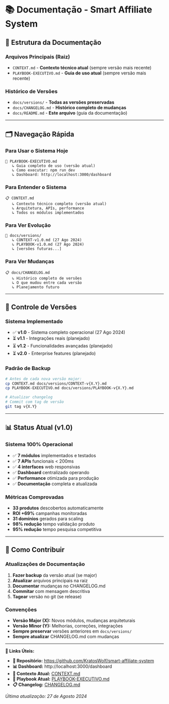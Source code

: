 # 📚 Documentação - Smart Affiliate System

## 📖 **Estrutura da Documentação**

### **Arquivos Principais (Raiz)**
- `CONTEXT.md` - **Contexto técnico atual** (sempre versão mais recente)
- `PLAYBOOK-EXECUTIVO.md` - **Guia de uso atual** (sempre versão mais recente)

### **Histórico de Versões**
- `docs/versions/` - **Todas as versões preservadas**
- `docs/CHANGELOG.md` - **Histórico completo de mudanças**
- `docs/README.md` - **Este arquivo** (guia da documentação)

---

## 🗂️ **Navegação Rápida**

### **Para Usar o Sistema Hoje**
```
📖 PLAYBOOK-EXECUTIVO.md
   ↳ Guia completo de uso (versão atual)
   ↳ Como executar: npm run dev
   ↳ Dashboard: http://localhost:3000/dashboard
```

### **Para Entender o Sistema**
```  
📋 CONTEXT.md
   ↳ Contexto técnico completo (versão atual)
   ↳ Arquitetura, APIs, performance
   ↳ Todos os módulos implementados
```

### **Para Ver Evolução**
```
📁 docs/versions/
   ↳ CONTEXT-v1.0.md (27 Ago 2024)
   ↳ PLAYBOOK-v1.0.md (27 Ago 2024)
   ↳ [versões futuras...]
```

### **Para Ver Mudanças**
```
📋 docs/CHANGELOG.md
   ↳ Histórico completo de versões
   ↳ O que mudou entre cada versão
   ↳ Planejamento futuro
```

---

## 🔄 **Controle de Versões**

### **Sistema Implementado**
- ✅ **v1.0** - Sistema completo operacional (27 Ago 2024)
- ⏳ **v1.1** - Integrações reais (planejado)
- ⏳ **v1.2** - Funcionalidades avançadas (planejado)
- ⏳ **v2.0** - Enterprise features (planejado)

### **Padrão de Backup**
```bash
# Antes de cada nova versão major:
cp CONTEXT.md docs/versions/CONTEXT-v{X.Y}.md
cp PLAYBOOK-EXECUTIVO.md docs/versions/PLAYBOOK-v{X.Y}.md

# Atualizar changelog
# Commit com tag de versão
git tag v{X.Y}
```

---

## 📊 **Status Atual (v1.0)**

### **Sistema 100% Operacional**
- ✅ **7 módulos** implementados e testados
- ✅ **7 APIs** funcionais < 200ms
- ✅ **4 interfaces** web responsivas
- ✅ **Dashboard** centralizado operando
- ✅ **Performance** otimizada para produção
- ✅ **Documentação** completa e atualizada

### **Métricas Comprovadas**
- **33 produtos** descobertos automaticamente
- **ROI +69%** campanhas monitoradas
- **31 domínios** gerados para scaling
- **98% redução** tempo validação produto
- **95% redução** tempo pesquisa competitiva

---

## 🎯 **Como Contribuir**

### **Atualizações de Documentação**
1. **Fazer backup** da versão atual (se major)
2. **Atualizar** arquivos principais na raiz
3. **Documentar** mudanças no CHANGELOG.md
4. **Commitar** com mensagem descritiva
5. **Tagear** versão no git (se release)

### **Convenções**
- **Versão Major (X):** Novos módulos, mudanças arquiteturais
- **Versão Minor (Y):** Melhorias, correções, integrações
- **Sempre preservar** versões anteriores em `docs/versions/`
- **Sempre atualizar** CHANGELOG.md com mudanças

---

**📍 Links Úteis:**
- **🔗 Repositório:** https://github.com/KratosWolf/smart-affiliate-system
- **📊 Dashboard:** http://localhost:3000/dashboard  
- **📖 Contexto Atual:** [CONTEXT.md](../CONTEXT.md)
- **🎯 Playbook Atual:** [PLAYBOOK-EXECUTIVO.md](../PLAYBOOK-EXECUTIVO.md)
- **📋 Changelog:** [CHANGELOG.md](CHANGELOG.md)

*Última atualização: 27 de Agosto 2024*